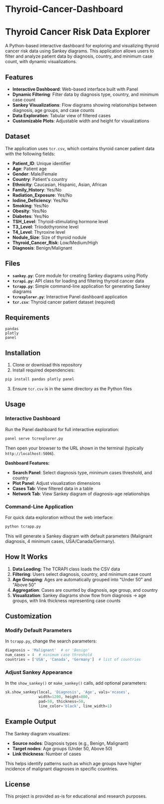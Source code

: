 # Thyroid-Cancer-Dashboard
# Thyroid Cancer Risk Data Explorer

A Python-based interactive dashboard for exploring and visualizing thyroid cancer risk data using Sankey diagrams. This application allows users to filter and analyze patient data by diagnosis, country, and minimum case count, with dynamic visualizations.

## Features

- **Interactive Dashboard**: Web-based interface built with Panel
- **Dynamic Filtering**: Filter data by diagnosis type, country, and minimum case count
- **Sankey Visualizations**: Flow diagrams showing relationships between diagnosis, age groups, and case counts
- **Data Exploration**: Tabular view of filtered cases
- **Customizable Plots**: Adjustable width and height for visualizations

## Dataset

The application uses `tcr.csv`, which contains thyroid cancer patient data with the following fields:

- **Patient_ID**: Unique identifier
- **Age**: Patient age
- **Gender**: Male/Female
- **Country**: Patient's country
- **Ethnicity**: Caucasian, Hispanic, Asian, African
- **Family_History**: Yes/No
- **Radiation_Exposure**: Yes/No
- **Iodine_Deficiency**: Yes/No
- **Smoking**: Yes/No
- **Obesity**: Yes/No
- **Diabetes**: Yes/No
- **TSH_Level**: Thyroid-stimulating hormone level
- **T3_Level**: Triiodothyronine level
- **T4_Level**: Thyroxine level
- **Nodule_Size**: Size of thyroid nodule
- **Thyroid_Cancer_Risk**: Low/Medium/High
- **Diagnosis**: Benign/Malignant

## Files

- **`sankey.py`**: Core module for creating Sankey diagrams using Plotly
- **`tcrapi.py`**: API class for loading and filtering thyroid cancer data
- **`tcrapp.py`**: Simple command-line application for generating Sankey diagrams
- **`tcrexplorer.py`**: Interactive Panel dashboard application
- **`tcr.csv`**: Thyroid cancer patient dataset (required)

## Requirements

```
pandas
plotly
panel
```

## Installation

1. Clone or download this repository
2. Install required dependencies:
```bash
pip install pandas plotly panel
```
3. Ensure `tcr.csv` is in the same directory as the Python files

## Usage

### Interactive Dashboard

Run the Panel dashboard for full interactive exploration:

```bash
panel serve tcrexplorer.py
```

Then open your browser to the URL shown in the terminal (typically `http://localhost:5006`).

**Dashboard Features:**
- **Search Panel**: Select diagnosis type, minimum cases threshold, and country
- **Plot Panel**: Adjust visualization dimensions
- **Cases Tab**: View filtered data in a table
- **Network Tab**: View Sankey diagram of diagnosis-age relationships

### Command-Line Application

For quick data exploration without the web interface:

```bash
python tcrapp.py
```

This will generate a Sankey diagram with default parameters (Malignant diagnosis, 4 minimum cases, USA/Canada/Germany).

## How It Works

1. **Data Loading**: The TCRAPI class loads the CSV data
2. **Filtering**: Users select diagnosis, country, and minimum case count
3. **Age Grouping**: Ages are automatically grouped into "Under 50" and "Above 50"
4. **Aggregation**: Cases are counted by diagnosis, age group, and country
5. **Visualization**: Sankey diagrams show flow from diagnosis → age groups, with link thickness representing case counts

## Customization

### Modify Default Parameters

In `tcrapp.py`, change the search parameters:

```python
diagnosis = 'Malignant'  # or 'Benign'
num_cases = 4  # minimum case threshold
countries = ['USA', 'Canada', 'Germany']  # list of countries
```

### Adjust Sankey Appearance

In the `show_sankey()` or `make_sankey()` calls, add optional parameters:

```python
sk.show_sankey(local, 'Diagnosis', 'Age', vals='ncases',
               width=1200, height=800,
               pad=50, thickness=50,
               line_color='black', line_width=1)
```

## Example Output

The Sankey diagram visualizes:
- **Source nodes**: Diagnosis types (e.g., Benign, Malignant)
- **Target nodes**: Age groups (Under 50, Above 50)
- **Link thickness**: Number of cases

This helps identify patterns such as which age groups have higher incidence of malignant diagnoses in specific countries.

## License

This project is provided as-is for educational and research purposes.
